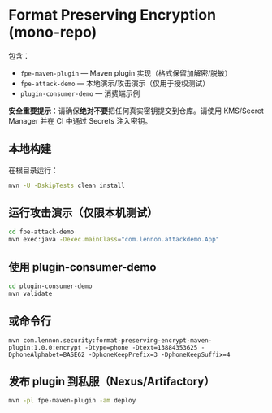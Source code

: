 # Format Preserving Encryption (mono-repo)

包含：
- `fpe-maven-plugin` — Maven plugin 实现（格式保留加解密/脱敏）
- `fpe-attack-demo` — 本地演示/攻击演示（仅用于授权测试）
- `plugin-consumer-demo` — 消费端示例

**安全重要提示**：请确保**绝对不要**把任何真实密钥提交到仓库。请使用 KMS/Secret Manager 并在 CI 中通过 Secrets 注入密钥。

## 本地构建
在根目录运行：
```bash
mvn -U -DskipTests clean install
```


## 运行攻击演示（仅限本机测试）
```bash
cd fpe-attack-demo
mvn exec:java -Dexec.mainClass="com.lennon.attackdemo.App"
```

## 使用 plugin-consumer-demo
```bash
cd plugin-consumer-demo
mvn validate
```
## 或命令行
```
mvn com.lennon.security:format-preserving-encrypt-maven-plugin:1.0.0:encrypt -Dtype=phone -Dtext=13884353625 -DphoneAlphabet=BASE62 -DphoneKeepPrefix=3 -DphoneKeepSuffix=4
```

## 发布 plugin 到私服（Nexus/Artifactory）
```bash
mvn -pl fpe-maven-plugin -am deploy
```



